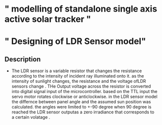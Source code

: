 # " modelling of standalone single axis active solar tracker "
# " Designing of LDR Sensor model"
## Description
* The LDR sensor is a variable resistor that changes the resistance according to the intensity of incident ray illuminated onto it. as the intensity of sunlight changes, the resistance and the voltage ofLDR sensors change . THe Output voltage across the resistor is converted into digital signal input of the microcontroller. based on the TTL input the servo motor rotates clockwise or anticlockwise. in the LDR sensor model the differnce between panel angle and the assumed sun position was calculated. the angles were limited to +-90 degree when 90 degree is reached the LDR sensor outputas a zero irradiance that corresponds to a certain volatage .